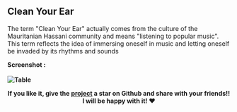 ## Clean Your Ear
The term "Clean Your Ear" actually comes from the culture of the Mauritanian Hassani community and means "listening to popular music". This term reflects the idea of ​​immersing oneself in music and letting oneself be invaded by its rhythms and sounds


<b>Screenshot : <b/> 
<br/><br/>
![Table](https://i.ibb.co/NmHys2L/screenshot.png)



<p/><p/><p/>
<p align="center">
   	<b>
		If you like it, give the <a href="https://github.com/sidichrifahmedmaadh/SiteWeb_CleanYourEar"> project</a>  a star on Github and 
		share with your friends!! I will be happy with it! ❤️
	</b>
</p>

